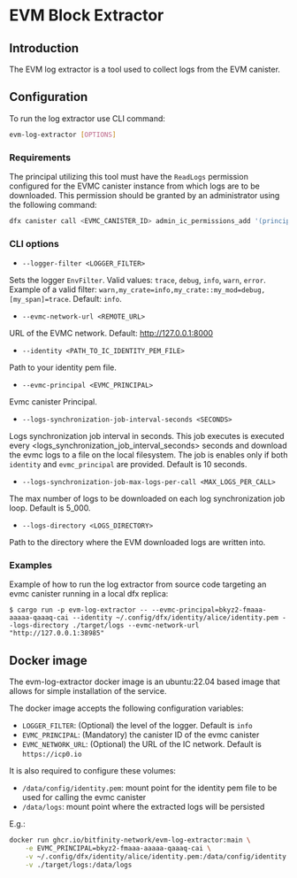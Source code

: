 # EVM Block Extractor

## Introduction

The EVM log extractor is a tool used to collect logs from the EVM canister. 

## Configuration

To run the log extractor use CLI command:
```bash
evm-log-extractor [OPTIONS]
```

### Requirements

The principal utilizing this tool must have the `ReadLogs` permission configured for the EVMC canister instance from which logs are to be downloaded. This permission should be granted by an administrator using the following command: 

```bash
dfx canister call <EVMC_CANISTER_ID> admin_ic_permissions_add '(principal "<LOG_EXTRACTOR_PRINCIPAL_ID>", vec {variant { ReadLogs }})' --network ic
```

### CLI options

- `--logger-filter <LOGGER_FILTER>`

Sets the logger `EnvFilter`. Valid values: `trace`, `debug`, `info`, `warn`, `error`. Example of a valid filter: `warn,my_crate=info,my_crate::my_mod=debug,[my_span]=trace`. Default: `info`.

- `--evmc-network-url <REMOTE_URL>`

URL of the EVMC network.
Default: http://127.0.0.1:8000

- `--identity <PATH_TO_IC_IDENTITY_PEM_FILE>`

Path to your identity pem file.

- `--evmc-principal <EVMC_PRINCIPAL>`

Evmc canister Principal.

- `--logs-synchronization-job-interval-seconds <SECONDS>`

Logs synchronization job interval in seconds.
This job executes is executed every <logs_synchronization_job_interval_seconds> seconds and download the 
evmc logs to a file on the local filesystem. The job is enables only if both `identity` and `evmc_principal` are provided.
Default is 10 seconds.

- `--logs-synchronization-job-max-logs-per-call <MAX_LOGS_PER_CALL>`

The max number of logs to be downloaded on each log synchronization job loop.
Default is 5_000.

- `--logs-directory <LOGS_DIRECTORY>`

Path to the directory where the EVM downloaded logs are written into.


### Examples

Example of how to run the log extractor from source code targeting an evmc canister running in a local dfx replica:

`$ cargo run -p evm-log-extractor -- --evmc-principal=bkyz2-fmaaa-aaaaa-qaaaq-cai --identity ~/.config/dfx/identity/alice/identity.pem --logs-directory ./target/logs --evmc-network-url "http://127.0.0.1:38985"`


## Docker image

The evm-log-extractor docker image is an ubuntu:22.04 based image that allows for simple installation of the service.

The docker image accepts the following configuration variables: 

- `LOGGER_FILTER`: (Optional) the level of the logger. Default is `info`
- `EVMC_PRINCIPAL`: (Mandatory) the canister ID of the evmc canister
- `EVMC_NETWORK_URL`: (Optional) the URL of the IC network. Default is `https://icp0.io`

It is also required to configure these volumes:
- `/data/config/identity.pem`: mount point for the identity pem file to be used for calling the evmc canister
- `/data/logs`: mount point where the extracted logs will be persisted

E.g.:
```sh
docker run ghcr.io/bitfinity-network/evm-log-extractor:main \
    -e EVMC_PRINCIPAL=bkyz2-fmaaa-aaaaa-qaaaq-cai \
    -v ~/.config/dfx/identity/alice/identity.pem:/data/config/identity.pem:ro \
    -v ./target/logs:/data/logs
```
